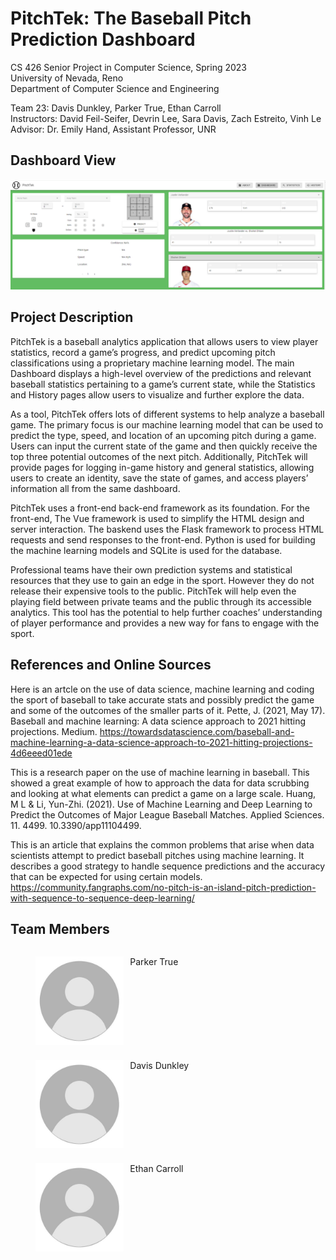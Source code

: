 # PitchTek: The Baseball Pitch Prediction Dashboard

CS 426 Senior Project in Computer Science, Spring 2023 \
University of Nevada, Reno \
Department of Computer Science and Engineering 

Team 23: Davis Dunkley, Parker True, Ethan Carroll \
Instructors: David Feil-Seifer, Devrin Lee, Sara Davis, Zach Estreito, Vinh Le \
Advisor: Dr. Emily Hand, Assistant Professor, UNR

## Dashboard View
![dashboard](dashboard.png)    

## Project Description
PitchTek is a baseball analytics application that allows users to view player statistics, record a game’s progress, and predict upcoming pitch classifications using a proprietary machine learning model. The main Dashboard displays a high-level overview of the predictions and relevant baseball statistics pertaining to a game’s current state, while the Statistics and History pages allow users to visualize and further explore the data.

As a tool, PitchTek offers lots of different systems to help analyze a baseball game. The primary focus is our machine learning model that can be used to predict the type, speed, and location of an upcoming pitch during a game. Users can input the current state of the game and then quickly receive the top three potential outcomes of the next pitch. Additionally, PitchTek will provide pages for logging in-game history and general statistics, allowing users to create an identity, save the state of games, and access players’ information all from the same dashboard.

PitchTek uses a front-end back-end framework as its foundation. For the front-end, The Vue framework is used to simplify the HTML design and server interaction. The baskend uses the Flask framework to process HTML requests and send responses to the front-end. Python is used for building the machine learning models and SQLite is used for the database.

Professional teams have their own prediction systems and statistical resources that they use to gain an edge in the sport. However they do not release their expensive tools to the public. PitchTek will help even the playing field between private teams and the public through its accessible analytics. This tool has the potential to help further coaches’ understanding of player performance and provides a new way for fans to engage with the sport.

## References and Online Sources
Here is an artcle on the use of data science, machine learning and coding the sport of baseball to take accurate stats and possibly predict the game and some of the outcomes of the smaller parts of it. 
Pette, J. (2021, May 17). Baseball and machine learning: A data science approach to 2021 hitting projections. Medium. https://towardsdatascience.com/baseball-and-machine-learning-a-data-science-approach-to-2021-hitting-projections-4d6eeed01ede 

This is a research paper on the use of machine learning in baseball. This showed a great example of how to approach the data for data scrubbing and looking at what elements can predict a game on a large scale.
Huang, M L & Li, Yun-Zhi. (2021). Use of Machine Learning and Deep Learning to Predict the Outcomes of Major League Baseball Matches. Applied Sciences. 11. 4499. 10.3390/app11104499. 

This is an article that explains the common problems that arise when data scientists attempt to predict baseball 
pitches using machine learning. It describes a good strategy to handle sequence predictions and the accuracy that can be 
expected for using certain models. https://community.fangraphs.com/no-pitch-is-an-island-pitch-prediction-with-sequence-to-sequence-deep-learning/

## Team Members
<div style="display:flex; flex-direction: column;">
    <figure style="display:flex; margin-bottom: 10px;">
        <img src="default.jpg" alt="Parker" style="width:33.33%; margin-right: 10px;">
        <figcaption>Parker True</figcaption>
    </figure>
    <figure style="display:flex; margin-bottom: 10px;">
        <img src="default.jpg" alt="Davis" style="width:33.33%; margin-right: 10px;">
        <figcaption>Davis Dunkley</figcaption>
    </figure>
    <figure style="display:flex;">
        <img src="default.jpg" alt="Ethan" style="width:33.33%; margin-right: 10px;">
        <figcaption>Ethan Carroll</figcaption>
    </figure>
</div>

